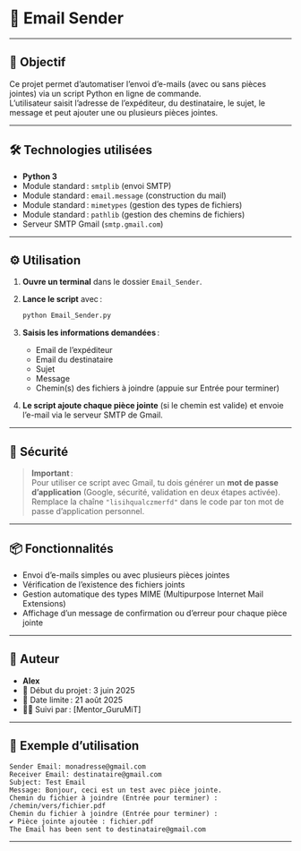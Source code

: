 # 📧 Email Sender

---

## 🚀 Objectif

Ce projet permet d’automatiser l’envoi d’e-mails (avec ou sans pièces jointes) via un script Python en ligne de commande.  
L’utilisateur saisit l’adresse de l’expéditeur, du destinataire, le sujet, le message et peut ajouter une ou plusieurs pièces jointes.

---

## 🛠️ Technologies utilisées

- **Python 3**
- Module standard : `smtplib` (envoi SMTP)
- Module standard : `email.message` (construction du mail)
- Module standard : `mimetypes` (gestion des types de fichiers)
- Module standard : `pathlib` (gestion des chemins de fichiers)
- Serveur SMTP Gmail (`smtp.gmail.com`)

---

## ⚙️ Utilisation

1. **Ouvre un terminal** dans le dossier `Email_Sender`.
2. **Lance le script** avec :
   ```bash
   python Email_Sender.py
   ```
3. **Saisis les informations demandées** :
   - Email de l’expéditeur
   - Email du destinataire
   - Sujet
   - Message
   - Chemin(s) des fichiers à joindre (appuie sur Entrée pour terminer)

4. **Le script ajoute chaque pièce jointe** (si le chemin est valide) et envoie l’e-mail via le serveur SMTP de Gmail.

---

## 🔐 Sécurité

> **Important** :  
> Pour utiliser ce script avec Gmail, tu dois générer un **mot de passe d’application** (Google, sécurité, validation en deux étapes activée).  
> Remplace la chaîne `"lisihqualczmerfd"` dans le code par ton mot de passe d’application personnel.

---

## 📦 Fonctionnalités

- Envoi d’e-mails simples ou avec plusieurs pièces jointes
- Vérification de l’existence des fichiers joints
- Gestion automatique des types MIME (Multipurpose Internet Mail Extensions)
- Affichage d’un message de confirmation ou d’erreur pour chaque pièce jointe

---

## 👤 Auteur

- **Alex**
- 📅 Début du projet : 3 juin 2025
- 📅 Date limite : 21 août 2025
- 🧑‍🏫 Suivi par : [Mentor_GuruMiT]

---

## 📝 Exemple d’utilisation

```
Sender Email: monadresse@gmail.com
Receiver Email: destinataire@gmail.com
Subject: Test Email
Message: Bonjour, ceci est un test avec pièce jointe.
Chemin du fichier à joindre (Entrée pour terminer) : /chemin/vers/fichier.pdf
Chemin du fichier à joindre (Entrée pour terminer) : 
✔️ Pièce jointe ajoutée : fichier.pdf
The Email has been sent to destinataire@gmail.com
```

---




